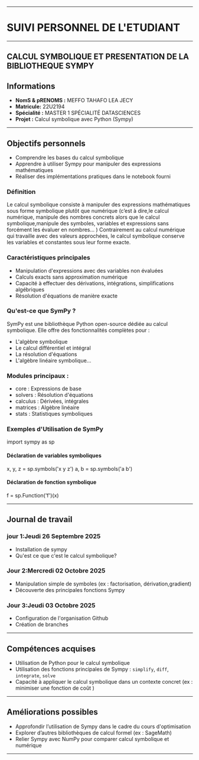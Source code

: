 --------------------------------------------------------------------------------------------------------------------------------------
# SUIVI PERSONNEL DE L'ETUDIANT
---------------------------------------------------------------------------------------------------------------------------------------

## CALCUL SYMBOLIQUE ET PRESENTATION DE LA BIBLIOTHEQUE SYMPY


##  Informations
- **NomS & pRENOMS :** MEFFO TAHAFO LEA JECY
- **Matricule:** 22U2194
- **Spécialité :** MASTER 1 SPÉCIALITÉ DATASCIENCES 
- **Projet :** Calcul symbolique avec Python (Sympy)  


-----------------------------------------------------------------------------------------------------------------------------------------
##  Objectifs personnels
- Comprendre les bases du calcul symbolique  
- Apprendre à utiliser Sympy pour manipuler des expressions mathématiques  
- Réaliser des implémentations pratiques dans le notebook fourni  


### Définition

Le calcul symbolique  consiste à manipuler des expressions mathématiques sous forme symbolique plutôt que numérique (c’est à dire,le calcul  numérique, manipule des nombres concrets alors que le calcul symbolique,manipule des symboles, variables et expressions sans forcément les évaluer en nombres... )     Contrairement au calcul numérique qui travaille avec des valeurs approchées, le calcul symbolique conserve les variables et constantes sous leur forme exacte.


### Caractéristiques principales

- Manipulation d'expressions avec des variables non évaluées
- Calculs exacts sans approximation numérique
- Capacité à effectuer des dérivations, intégrations, simplifications algébriques
- Résolution d'équations de manière exacte


### Qu'est-ce que SymPy ?

SymPy est une bibliothèque Python open-source dédiée au calcul symbolique. Elle offre des fonctionnalités complètes pour :

- L'algèbre symbolique
- Le calcul différentiel et intégral
- La résolution d'équations
- L'algèbre linéaire symbolique...


### Modules principaux :

- core : Expressions de base
- solvers : Résolution d'équations
- calculus : Dérivées, intégrales
- matrices : Algèbre linéaire
- stats : Statistiques symboliques


### Exemples d'Utilisation de SymPy
import sympy as sp

#### Déclaration de variables symboliques
x, y, z = sp.symbols('x y z')
a, b = sp.symbols('a b')

#### Déclaration de fonction symbolique
f = sp.Function('f')(x)


----------------------------------------------------------------------------------------------------------------------

##  Journal de travail

### jour 1:Jeudi 26 Septembre 2025
- Installation de sympy
- Qu'est ce que c'est le calcul symbolique?

### Jour 2:Mercredi 02 Octobre 2025
- Manipulation simple de symboles (ex : factorisation, dérivation,gradient)  
- Découverte des principales fonctions Sympy  

### Jour 3:Jeudi 03 Octobre 2025
- Configuration de l'organisation Github
- Création de branches  

------------------------------------------------------------------------------------------------------------------------

##  Compétences acquises
- Utilisation de Python pour le calcul symbolique  
- Utilisation des fonctions principales de Sympy : `simplify`, `diff`, `integrate`, `solve`  
- Capacité à appliquer le calcul symbolique dans un contexte concret (ex : minimiser une fonction de coût )  

-------------------------------------------------------------------------------------------------------------------------
##  Améliorations possibles
- Approfondir l’utilisation de Sympy dans le cadre du cours d'optimisation
- Explorer d’autres bibliothèques de calcul formel (ex : SageMath)  
- Relier Sympy avec NumPy pour comparer calcul symbolique et numérique  

---------------------------------------------------------------------------------------------------------------------------